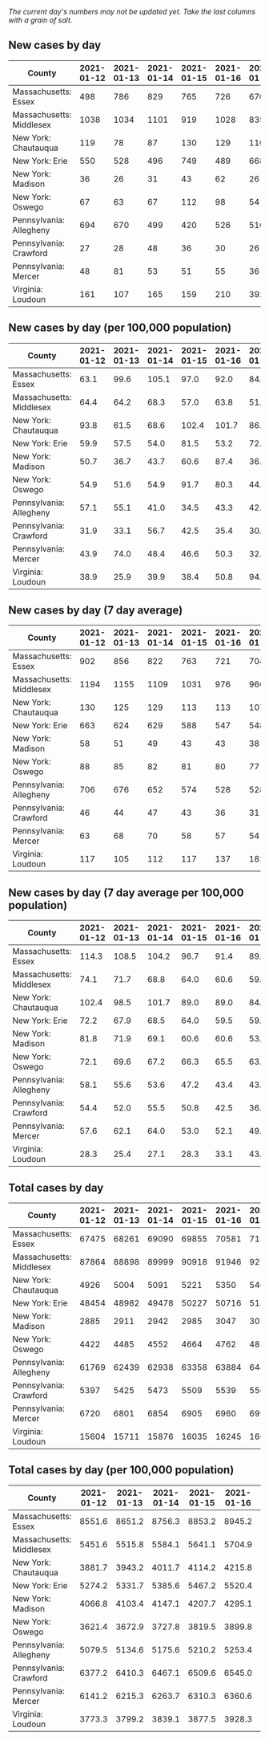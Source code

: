 _The current day's numbers may not be updated yet. Take the last columns with a grain of salt._
## New cases by day

| County | 2021-01-12 | 2021-01-13 | 2021-01-14 | 2021-01-15 | 2021-01-16 | 2021-01-17 | 2021-01-18 |
| --- | --- | --- | --- | --- | --- | --- | --- |
| Massachusetts: Essex | 498 | 786 | 829 | 765 | 726 | 670 |  |
| Massachusetts: Middlesex | 1038 | 1034 | 1101 | 919 | 1028 | 835 |  |
| New York: Chautauqua | 119 | 78 | 87 | 130 | 129 | 110 |  |
| New York: Erie | 550 | 528 | 496 | 749 | 489 | 668 |  |
| New York: Madison | 36 | 26 | 31 | 43 | 62 | 26 |  |
| New York: Oswego | 67 | 63 | 67 | 112 | 98 | 54 |  |
| Pennsylvania: Allegheny | 694 | 670 | 499 | 420 | 526 | 516 |  |
| Pennsylvania: Crawford | 27 | 28 | 48 | 36 | 30 | 26 |  |
| Pennsylvania: Mercer | 48 | 81 | 53 | 51 | 55 | 36 |  |
| Virginia: Loudoun | 161 | 107 | 165 | 159 | 210 | 392 |  |

## New cases by day (per 100,000 population)

| County | 2021-01-12 | 2021-01-13 | 2021-01-14 | 2021-01-15 | 2021-01-16 | 2021-01-17 | 2021-01-18 |
| --- | --- | --- | --- | --- | --- | --- | --- |
| Massachusetts: Essex | 63.1 | 99.6 | 105.1 | 97.0 | 92.0 | 84.9 |  |
| Massachusetts: Middlesex | 64.4 | 64.2 | 68.3 | 57.0 | 63.8 | 51.8 |  |
| New York: Chautauqua | 93.8 | 61.5 | 68.6 | 102.4 | 101.7 | 86.7 |  |
| New York: Erie | 59.9 | 57.5 | 54.0 | 81.5 | 53.2 | 72.7 |  |
| New York: Madison | 50.7 | 36.7 | 43.7 | 60.6 | 87.4 | 36.7 |  |
| New York: Oswego | 54.9 | 51.6 | 54.9 | 91.7 | 80.3 | 44.2 |  |
| Pennsylvania: Allegheny | 57.1 | 55.1 | 41.0 | 34.5 | 43.3 | 42.4 |  |
| Pennsylvania: Crawford | 31.9 | 33.1 | 56.7 | 42.5 | 35.4 | 30.7 |  |
| Pennsylvania: Mercer | 43.9 | 74.0 | 48.4 | 46.6 | 50.3 | 32.9 |  |
| Virginia: Loudoun | 38.9 | 25.9 | 39.9 | 38.4 | 50.8 | 94.8 |  |

## New cases by day (7 day average)

| County | 2021-01-12 | 2021-01-13 | 2021-01-14 | 2021-01-15 | 2021-01-16 | 2021-01-17 | 2021-01-18 |
| --- | --- | --- | --- | --- | --- | --- | --- |
| Massachusetts: Essex | 902 | 856 | 822 | 763 | 721 | 704 |  |
| Massachusetts: Middlesex | 1194 | 1155 | 1109 | 1031 | 976 | 966 |  |
| New York: Chautauqua | 130 | 125 | 129 | 113 | 113 | 107 |  |
| New York: Erie | 663 | 624 | 629 | 588 | 547 | 548 |  |
| New York: Madison | 58 | 51 | 49 | 43 | 43 | 38 |  |
| New York: Oswego | 88 | 85 | 82 | 81 | 80 | 77 |  |
| Pennsylvania: Allegheny | 706 | 676 | 652 | 574 | 528 | 528 |  |
| Pennsylvania: Crawford | 46 | 44 | 47 | 43 | 36 | 31 |  |
| Pennsylvania: Mercer | 63 | 68 | 70 | 58 | 57 | 54 |  |
| Virginia: Loudoun | 117 | 105 | 112 | 117 | 137 | 181 |  |

## New cases by day (7 day average per 100,000 population)

| County | 2021-01-12 | 2021-01-13 | 2021-01-14 | 2021-01-15 | 2021-01-16 | 2021-01-17 | 2021-01-18 |
| --- | --- | --- | --- | --- | --- | --- | --- |
| Massachusetts: Essex | 114.3 | 108.5 | 104.2 | 96.7 | 91.4 | 89.2 |  |
| Massachusetts: Middlesex | 74.1 | 71.7 | 68.8 | 64.0 | 60.6 | 59.9 |  |
| New York: Chautauqua | 102.4 | 98.5 | 101.7 | 89.0 | 89.0 | 84.3 |  |
| New York: Erie | 72.2 | 67.9 | 68.5 | 64.0 | 59.5 | 59.6 |  |
| New York: Madison | 81.8 | 71.9 | 69.1 | 60.6 | 60.6 | 53.6 |  |
| New York: Oswego | 72.1 | 69.6 | 67.2 | 66.3 | 65.5 | 63.1 |  |
| Pennsylvania: Allegheny | 58.1 | 55.6 | 53.6 | 47.2 | 43.4 | 43.4 |  |
| Pennsylvania: Crawford | 54.4 | 52.0 | 55.5 | 50.8 | 42.5 | 36.6 |  |
| Pennsylvania: Mercer | 57.6 | 62.1 | 64.0 | 53.0 | 52.1 | 49.3 |  |
| Virginia: Loudoun | 28.3 | 25.4 | 27.1 | 28.3 | 33.1 | 43.8 |  |

## Total cases by day

| County | 2021-01-12 | 2021-01-13 | 2021-01-14 | 2021-01-15 | 2021-01-16 | 2021-01-17 | 2021-01-18 |
| --- | --- | --- | --- | --- | --- | --- | --- |
| Massachusetts: Essex | 67475 | 68261 | 69090 | 69855 | 70581 | 71251 |  |
| Massachusetts: Middlesex | 87864 | 88898 | 89999 | 90918 | 91946 | 92781 |  |
| New York: Chautauqua | 4926 | 5004 | 5091 | 5221 | 5350 | 5460 |  |
| New York: Erie | 48454 | 48982 | 49478 | 50227 | 50716 | 51384 |  |
| New York: Madison | 2885 | 2911 | 2942 | 2985 | 3047 | 3073 |  |
| New York: Oswego | 4422 | 4485 | 4552 | 4664 | 4762 | 4816 |  |
| Pennsylvania: Allegheny | 61769 | 62439 | 62938 | 63358 | 63884 | 64400 |  |
| Pennsylvania: Crawford | 5397 | 5425 | 5473 | 5509 | 5539 | 5565 |  |
| Pennsylvania: Mercer | 6720 | 6801 | 6854 | 6905 | 6960 | 6996 |  |
| Virginia: Loudoun | 15604 | 15711 | 15876 | 16035 | 16245 | 16637 |  |

## Total cases by day (per 100,000 population)

| County | 2021-01-12 | 2021-01-13 | 2021-01-14 | 2021-01-15 | 2021-01-16 | 2021-01-17 | 2021-01-18 |
| --- | --- | --- | --- | --- | --- | --- | --- |
| Massachusetts: Essex | 8551.6 | 8651.2 | 8756.3 | 8853.2 | 8945.2 | 9030.2 |  |
| Massachusetts: Middlesex | 5451.6 | 5515.8 | 5584.1 | 5641.1 | 5704.9 | 5756.7 |  |
| New York: Chautauqua | 3881.7 | 3943.2 | 4011.7 | 4114.2 | 4215.8 | 4302.5 |  |
| New York: Erie | 5274.2 | 5331.7 | 5385.6 | 5467.2 | 5520.4 | 5593.1 |  |
| New York: Madison | 4066.8 | 4103.4 | 4147.1 | 4207.7 | 4295.1 | 4331.8 |  |
| New York: Oswego | 3621.4 | 3672.9 | 3727.8 | 3819.5 | 3899.8 | 3944.0 |  |
| Pennsylvania: Allegheny | 5079.5 | 5134.6 | 5175.6 | 5210.2 | 5253.4 | 5295.9 |  |
| Pennsylvania: Crawford | 6377.2 | 6410.3 | 6467.1 | 6509.6 | 6545.0 | 6575.8 |  |
| Pennsylvania: Mercer | 6141.2 | 6215.3 | 6263.7 | 6310.3 | 6360.6 | 6393.5 |  |
| Virginia: Loudoun | 3773.3 | 3799.2 | 3839.1 | 3877.5 | 3928.3 | 4023.1 |  |
